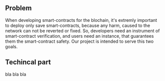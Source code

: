 ## Problem
When developing smart-contracts for the blochain, it's extremly important to deploy only save smart-contracts, 
because any harm, caused to the network can not be reverted or fixed. So, developers need an instrument of smart-contract verification,
and users need an instance, that guarantees them the smart-contract safety. 
Our project is intended to serve this two goals. 
## Techincal part
bla bla bla

